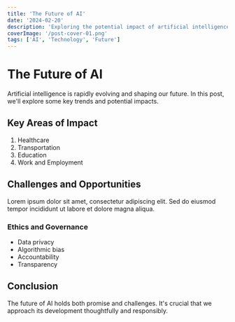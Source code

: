 ```yaml
---
title: 'The Future of AI'
date: '2024-02-20'
description: 'Exploring the potential impact of artificial intelligence on society and technology'
coverImage: '/post-cover-01.png'
tags: ['AI', 'Technology', 'Future']
---
```


# The Future of AI

Artificial intelligence is rapidly evolving and shaping our future. In this post, we'll explore some key trends and potential impacts.

## Key Areas of Impact

1. Healthcare
2. Transportation
3. Education
4. Work and Employment

## Challenges and Opportunities

Lorem ipsum dolor sit amet, consectetur adipiscing elit. Sed do eiusmod tempor incididunt ut labore et dolore magna aliqua.

### Ethics and Governance

- Data privacy
- Algorithmic bias
- Accountability
- Transparency

## Conclusion

The future of AI holds both promise and challenges. It's crucial that we approach its development thoughtfully and responsibly. 
